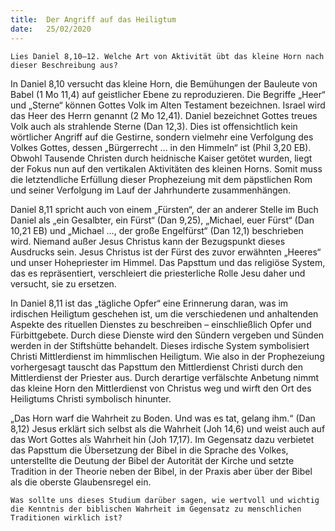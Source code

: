 ```yaml
---
title:  Der Angriff auf das Heiligtum
date:   25/02/2020
---
```


`Lies Daniel 8,10–12. Welche Art von Aktivität übt das kleine Horn nach dieser Beschreibung aus?`

In Daniel 8,10 versucht das kleine Horn, die Bemühungen der Bauleute von Babel (1 Mo 11,4) auf geistlicher Ebene zu reproduzieren. Die Begriffe „Heer“ und „Sterne“ können Gottes Volk im Alten Testament bezeichnen. Israel wird das Heer des Herrn genannt (2 Mo 12,41). Daniel bezeichnet Gottes treues Volk auch als strahlende Sterne (Dan 12,3). Dies ist offensichtlich kein wörtlicher Angriff auf die Gestirne, sondern vielmehr eine Verfolgung des Volkes Gottes, dessen „Bürgerrecht … in den Himmeln“ ist (Phil 3,20 EB). Obwohl Tausende Christen durch heidnische Kaiser getötet wurden, liegt der Fokus nun auf den vertikalen Aktivitäten des kleinen Horns. Somit muss die letztendliche Erfüllung dieser Prophezeiung mit dem päpstlichen Rom und seiner Verfolgung im Lauf der Jahrhunderte zusammenhängen.

Daniel 8,11 spricht auch von einem „Fürsten“, der an anderer Stelle im Buch Daniel als „ein Gesalbter, ein Fürst“ (Dan 9,25), „Michael, euer Fürst“ (Dan 10,21 EB) und „Michael …, der große Engelfürst“ (Dan 12,1) beschrieben wird. Niemand außer Jesus Christus kann der Bezugspunkt dieses Ausdrucks sein. Jesus Christus ist der Fürst des zuvor erwähnten „Heeres“ und unser Hohepriester im Himmel. Das Papsttum und das religiöse System, das es repräsentiert, verschleiert die priesterliche Rolle Jesu daher und versucht, sie zu ersetzen.

In Daniel 8,11 ist das „tägliche Opfer“ eine Erinnerung daran, was im irdischen Heiligtum geschehen ist, um die verschiedenen und anhaltenden Aspekte des rituellen Dienstes zu beschreiben – einschließlich Opfer und Fürbittgebete. Durch diese Dienste wird den Sündern vergeben und Sünden werden in der Stiftshütte behandelt. Dieses irdische System symbolisiert Christi Mittlerdienst im himmlischen Heiligtum. Wie also in der Prophezeiung vorhergesagt tauscht das Papsttum den Mittlerdienst Christi durch den Mittlerdienst der Priester aus. Durch derartige verfälschte Anbetung nimmt das kleine Horn den Mittlerdienst von Christus weg und wirft den Ort des Heiligtums Christi symbolisch hinunter.

„Das Horn warf die Wahrheit zu Boden. Und was es tat, gelang ihm.“ (Dan 8,12) Jesus erklärt sich selbst als die Wahrheit (Joh 14,6) und weist auch auf das Wort Gottes als Wahrheit hin (Joh 17,17). Im Gegensatz dazu verbietet das Papsttum die Übersetzung der Bibel in die Sprache des Volkes, unterstellte die Deutung der Bibel der Autorität der Kirche und setzte Tradition in der Theorie neben der Bibel, in der Praxis aber über der Bibel als die oberste Glaubensregel ein.

`Was sollte uns dieses Studium darüber sagen, wie wertvoll und wichtig die Kenntnis der biblischen Wahrheit im Gegensatz zu menschlichen Traditionen wirklich ist?`